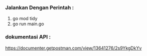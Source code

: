 ### Jalankan Dengan Perintah :
   1. go mod tidy
   2. go run main.go

### dokumentasi API :
https://documenter.getpostman.com/view/13641276/2s9YkgDkYv